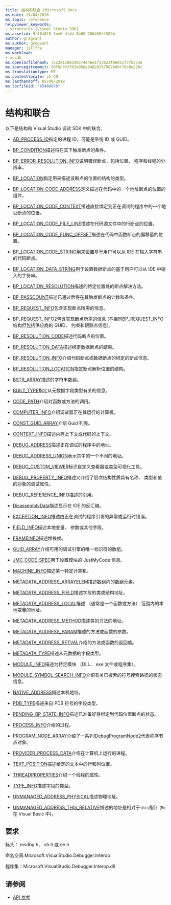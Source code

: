 ```yaml
---
title: 结构和联合 |Microsoft Docs
ms.date: 11/04/2016
ms.topic: reference
helpviewer_keywords:
- structures [Visual Studio SDK]
ms.assetid: 9ff0a8f8-1ee6-4fdd-8b80-206436ff589b
author: gregvanl
ms.author: gregvanl
manager: jillfra
ms.workload:
- vssdk
ms.openlocfilehash: 7522e1c00598574e46e1f23622f0e051fcfb2c4e
ms.sourcegitcommit: 50f0c3f2763a05de8482b3579026d9c76c0e226c
ms.translationtype: MT
ms.contentlocale: zh-CN
ms.lasthandoff: 05/09/2019
ms.locfileid: "65460870"
---
```

# <a name="structures-and-unions"></a>结构和联合
以下是结构和 Visual Studio 调试 SDK 中的联合。

- [AD_PROCESS_ID](../../../extensibility/debugger/reference/ad-process-id.md)指定的进程 ID，可能是系统 ID 或 GUID。

- [BP_CONDITION](../../../extensibility/debugger/reference/bp-condition.md)描述将在其下触发断点的条件。

- [BP_ERROR_RESOLUTION_INFO](../../../extensibility/debugger/reference/bp-error-resolution-info.md)说明错误断点，包括位置、 程序和线程的分辨率。

- [BP_LOCATION](../../../extensibility/debugger/reference/bp-location.md)指定用来描述该断点的位置的结构的类型。

- [BP_LOCATION_CODE_ADDRESS](../../../extensibility/debugger/reference/bp-location-code-address.md)定义描述在代码中的一个地址断点的位置的组件。

- [BP_LOCATION_CODE_CONTEXT](../../../extensibility/debugger/reference/bp-location-code-context.md)描述直接绑定到正在调试的程序中的一个地址断点的位置。

- [BP_LOCATION_CODE_FILE_LINE](../../../extensibility/debugger/reference/bp-location-code-file-line.md)描述在代码源文件中的行断点的位置。

- [BP_LOCATION_CODE_FUNC_OFFSET](../../../extensibility/debugger/reference/bp-location-code-func-offset.md)描述在代码中函数断点的偏移量的位置。

- [BP_LOCATION_CODE_STRING](../../../extensibility/debugger/reference/bp-location-code-string.md)用来设置基于用户可以从 IDE 在输入字符串的代码断点。

- [BP_LOCATION_DATA_STRING](../../../extensibility/debugger/reference/bp-location-data-string.md)用于设置数据断点的基于用户可以从 IDE 中输入的字符串。

- [BP_LOCATION_RESOLUTION](../../../extensibility/debugger/reference/bp-location-resolution.md)描述的特定位置处的断点解决方法。

- [BP_PASSCOUNT](../../../extensibility/debugger/reference/bp-passcount.md)描述已通过后将在其触发断点的计数和条件。

- [BP_REQUEST_INFO](../../../extensibility/debugger/reference/bp-request-info.md)包含实现断点所需的信息。

- [BP_REQUEST_INFO2](../../../extensibility/debugger/reference/bp-request-info2.md)包含实现断点所需的信息 (与相同[BP_REQUEST_INFO](../../../extensibility/debugger/reference/bp-request-info.md)结构但包括供应商的 GUID、 约束和跟踪点信息)。

- [BP_RESOLUTION_CODE](../../../extensibility/debugger/reference/bp-resolution-code.md)描述代码断点的位置。

- [BP_RESOLUTION_DATA](../../../extensibility/debugger/reference/bp-resolution-data.md)描述绑定数据断点的结果。

- [BP_RESOLUTION_INFO](../../../extensibility/debugger/reference/bp-resolution-info.md)介绍代码断点或数据断点的绑定的断点信息。

- [BP_RESOLUTION_LOCATION](../../../extensibility/debugger/reference/bp-resolution-location.md)指定断点解析位置的结构。

- [BSTR_ARRAY](../../../extensibility/debugger/reference/bstr-array.md)描述的字符串数组。

- [BUILT_TYPE](../../../extensibility/debugger/reference/built-type.md)指定从元数据字段类型有关的信息。

- [CODE_PATH](../../../extensibility/debugger/reference/code-path.md)介绍对函数或方法的调用。

- [COMPUTER_INFO](../../../extensibility/debugger/reference/computer-info.md)介绍调试器正在其运行的计算机。

- [CONST_GUID_ARRAY](../../../extensibility/debugger/reference/const-guid-array.md)介绍 Guid 列表。

- [CONTEXT_INFO](../../../extensibility/debugger/reference/context-info.md)描述内存上下文或代码的上下文。

- [DEBUG_ADDRESS](../../../extensibility/debugger/reference/debug-address.md)描述正在调试的程序中的地址。

- [DEBUG_ADDRESS_UNION](../../../extensibility/debugger/reference/debug-address-union.md)表示其中的一个不同的地址。

- [DEBUG_CUSTOM_VIEWER](../../../extensibility/debugger/reference/debug-custom-viewer.md)标识自定义查看器或类型可视化工具。

- [DEBUG_PROPERTY_INFO](../../../extensibility/debugger/reference/debug-property-info.md)描述又介绍了层次结构性质具有名称、 类型和值的对象的调试属性。

- [DEBUG_REFERENCE_INFO](../../../extensibility/debugger/reference/debug-reference-info.md)描述的引用。

- [DisassemblyData](../../../extensibility/debugger/reference/disassemblydata.md)描述显示在 IDE 的反汇编。

- [EXCEPTION_INFO](../../../extensibility/debugger/reference/exception-info.md)描述由正在调试的程序引发的异常或运行时错误。

- [FIELD_INFO](../../../extensibility/debugger/reference/field-info.md)描述本地变量、 参数或其他字段。

- [FRAMEINFO](../../../extensibility/debugger/reference/frameinfo.md)描述堆栈帧。

- [GUID_ARRAY](../../../extensibility/debugger/reference/guid-array.md)介绍可用的调试引擎的唯一标识符的数组。

- [JMC_CODE_SPEC](../../../extensibility/debugger/reference/jmc-code-spec.md)用于设置模块的 JustMyCode 信息。

- [MACHINE_INFO](../../../extensibility/debugger/reference/machine-info.md)描述某一特定计算机。

- [METADATA_ADDRESS_ARRAYELEM](../../../extensibility/debugger/reference/metadata-address-arrayelem.md)描述数组内的数组元素。

- [METADATA_ADDRESS_FIELD](../../../extensibility/debugger/reference/metadata-address-field.md)描述字段的类或结构地址。

- [METADATA_ADDRESS_LOCAL](../../../extensibility/debugger/reference/metadata-address-local.md)描述 （通常是一个函数或方法） 范围内的本地变量的地址。

- [METADATA_ADDRESS_METHOD](../../../extensibility/debugger/reference/metadata-address-method.md)描述类的方法的地址。

- [METADATA_ADDRESS_PARAM](../../../extensibility/debugger/reference/metadata-address-param.md)描述的方法或函数的参数。

- [METADATA_ADDRESS_RETVAL](../../../extensibility/debugger/reference/metadata-address-retval.md)介绍的方法或函数的返回值。

- [METADATA_TYPE](../../../extensibility/debugger/reference/metadata-type.md)描述从元数据的字段类型。

- [MODULE_INFO](../../../extensibility/debugger/reference/module-info.md)描述为特定模块 （DLL、 exe 文件或程序集）。

- [MODULE_SYMBOL_SEARCH_INFO](../../../extensibility/debugger/reference/module-symbol-search-info.md)介绍有关已搜索的符号搜索路径的状态信息。

- [NATIVE_ADDRESS](../../../extensibility/debugger/reference/native-address.md)描述本机地址。

- [PDB_TYPE](../../../extensibility/debugger/reference/pdb-type.md)描述来自 PDB 符号的字段类型。

- [PENDING_BP_STATE_INFO](../../../extensibility/debugger/reference/pending-bp-state-info.md)描述已准备好将绑定到代码位置断点的状态。

- [PROCESS_INFO](../../../extensibility/debugger/reference/process-info.md)介绍的过程。

- [PROGRAM_NODE_ARRAY](../../../extensibility/debugger/reference/program-node-array.md)介绍了一系列[IDebugProgramNode2](../../../extensibility/debugger/reference/idebugprogramnode2.md)代表程序节点对象。

- [PROVIDER_PROCESS_DATA](../../../extensibility/debugger/reference/provider-process-data.md)介绍在计算机上运行的进程。

- [TEXT_POSITION](../../../extensibility/debugger/reference/text-position.md)描述给定的文本中的行和列位置。

- [THREADPROPERTIES](../../../extensibility/debugger/reference/threadproperties.md)介绍一个线程的属性。

- [TYPE_INFO](../../../extensibility/debugger/reference/type-info.md)描述字段的类型。

- [UNMANAGED_ADDRESS_PHYSICAL](../../../extensibility/debugger/reference/unmanaged-address-physical.md)描述物理地址。

- [UNMANAGED_ADDRESS_THIS_RELATIVE](../../../extensibility/debugger/reference/unmanaged-address-this-relative.md)描述的地址是相对于`this`指针 (`Me`在 Visual Basic 中)。

## <a name="requirements"></a>要求
 标头： msdbg.h、 sh.h 或 ee.h

 命名空间:Microsoft.VisualStudio.Debugger.Interop

 程序集：Microsoft.VisualStudio.Debugger.Interop.dll

## <a name="see-also"></a>请参阅
- [API 参考](../../../extensibility/debugger/reference/api-reference-visual-studio-debugging.md)